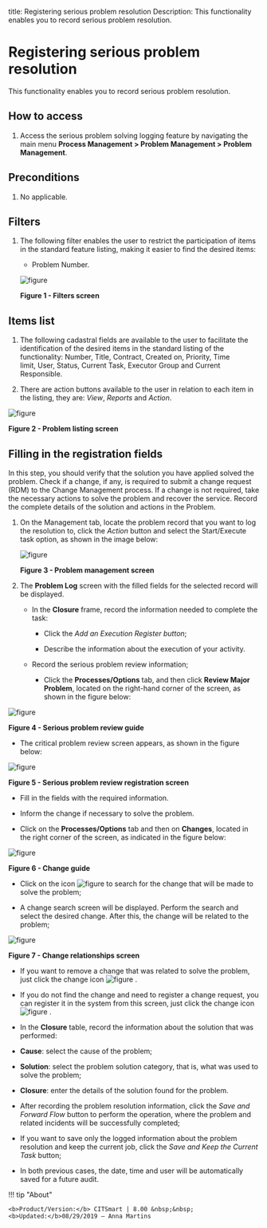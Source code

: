 title: Registering serious problem resolution
Description: This functionality enables you to record serious problem resolution.

# Registering serious problem resolution

This functionality enables you to record serious problem resolution.

How to access
-------------

1.  Access the serious problem solving logging feature by navigating the main
    menu **Process Management > Problem Management > Problem
    Management**.

Preconditions
-------------

1.  No applicable.

Filters
-------

1.  The following filter enables the user to restrict the participation of items
    in the standard feature listing, making it easier to find the desired items:

    - Problem Number.

    ![figure](images/resolution-1.png)

    **Figure 1 - Filters screen**

Items list
----------

1.  The following cadastral fields are available to the user to facilitate the
    identification of the desired items in the standard listing of the
    functionality: Number, Title, Contract, Created on, Priority, Time
    limit, User, Status, Current Task, Executor Group and Current
    Responsible.

2.  There are action buttons available to the user in relation to each item in
    the listing, they are: *View*, *Reports* and *Action*.

![figure](images/resolution-2.png)

**Figure 2 - Problem listing screen**

Filling in the registration fields
----------------------------------

In this step, you should verify that the solution you have applied solved the
problem. Check if a change, if any, is required to submit a change request (RDM)
to the Change Management process. If a change is not required, take the
necessary actions to solve the problem and recover the service. Record the
complete details of the solution and actions in the Problem.

1.  On the Management tab, locate the problem record that you want to log the
    resolution to, click the *Action* button and select the Start/Execute task
    option, as shown in the image below:

    ![figure](images/resolution-3.png)

    **Figure 3 - Problem management screen**

2.  The **Problem Log** screen with the filled fields for the selected record
    will be displayed.

    - In the **Closure** frame, record the information needed to complete the  task:

        -  Click the *Add an Execution Register button*;

        -  Describe the information about the execution of your activity.

    -  Record the serious problem review information;

       -  Click the **Processes/Options** tab, and then click **Review Major Problem**, located on the right-hand corner of the screen, as shown in the figure below:

   ![figure](images/resolution-4.png)
   
   **Figure 4 - Serious problem review guide**

   -   The critical problem review screen appears, as shown in the figure below:

   ![figure](images/resolution-5.png)
   
   **Figure 5 - Serious problem review registration screen**

   -   Fill in the fields with the required information.

   -   Inform the change if necessary to solve the problem.

   -   Click on the **Processes/Options** tab and then on **Changes**, located in
    the right corner of the screen, as indicated in the figure below:

   ![figure](images/resolution-6.png)
   
   **Figure 6 - Change guide**

   -   Click on the icon ![figure](images/resolution-7.png) to search for the change that will be made to solve the
    problem;

   -   A change search screen will be displayed. Perform the search and select the
    desired change. After this, the change will be related to the problem;

   ![figure](images/resolution-8.png)
   
   **Figure 7 - Change relationships screen**

   -   If you want to remove a change that was related to solve the problem, just
    click the change icon ![figure](images/investigation-11.png) .

   -   If you do not find the change and need to register a change request, you can
    register it in the system from this screen, just click the change icon ![figure](images/resolution-9.png) .

   -   In the **Closure** table, record the information about the solution that was
    performed:

   -   **Cause**: select the cause of the problem;

   -   **Solution**: select the problem solution category, that is, what was used
    to solve the problem;

   -   **Closure**: enter the details of the solution found for the problem.

   -   After recording the problem resolution information, click the *Save and
    Forward Flow* button to perform the operation, where the problem and related
    incidents will be successfully completed;

   -   If you want to save only the logged information about the problem resolution
    and keep the current job, click the *Save and Keep the Current Task* button;

   -   In both previous cases, the date, time and user will be automatically saved
    for a future audit.


!!! tip "About"

    <b>Product/Version:</b> CITSmart | 8.00 &nbsp;&nbsp;
    <b>Updated:</b>08/29/2019 – Anna Martins
